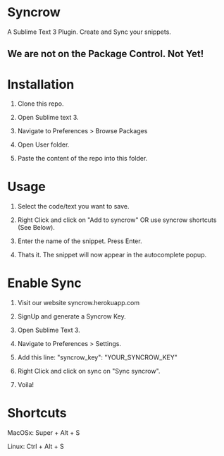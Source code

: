# Syncrow

A Sublime Text 3 Plugin. Create and Sync your snippets.

## We are not on the Package Control. Not Yet!

# Installation

1. Clone this repo.

2. Open Sublime text 3. 

3. Navigate to Preferences > Browse Packages

4. Open User folder.

5. Paste the content of the repo into this folder.

# Usage

1. Select the code/text you want to save.

2. Right Click and click on "Add to syncrow" OR use syncrow shortcuts (See Below).

3. Enter the name of the snippet. Press Enter.

4. Thats it. The snippet will now appear in the autocomplete popup.

# Enable Sync

1. Visit our website syncrow.herokuapp.com

2. SignUp and generate a Syncrow Key.

3. Open Sublime Text 3.

4. Navigate to Preferences > Settings.

5. Add this line: "syncrow_key": "YOUR_SYNCROW_KEY"

6. Right Click and click on sync on "Sync syncrow".

7. Voila!

# Shortcuts

  MacOSx: Super + Alt + S

  Linux: Ctrl + Alt + S
